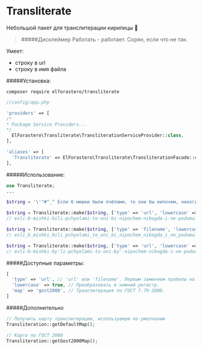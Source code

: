 # Transliterate
Небольшой пакет для транслитерации кирилицы :poop:

>#####Дисклеймер
>Работать - работает. Сорян, если что не так.

Умеет:
* строку в url
* строку в имя файла

#####Установка:
```
composer require elforastero/transliterate
```

```php
//config/app.php

'providers' => [
/*
* Package Service Providers...
*/
  ElForastero\Transliterate\TransliterationServiceProvider::class,
],

'aliases' => [
  'Transliterate' => ElForastero\Transliterate\TransliterationFacade::class,
],
```

#####Использование:
```php
use Transliterate;
...

$string = '\'"#^_^ Если б мишки были пчёлами, то они бы нипочем, никогда и не подумали так высо́ко строить дом.';

$string = Transliterate::make($string, ['type' => 'url', 'lowercase' => true]);
// esli-b-mishki-bili-pchyolami-to-oni-bi-nipochem-nikogda-i-ne-podumali-tak-visoko-stroit-dom

$string = Transliterate::make($string, ['type' => 'filename', 'lowercase' => true]);
// esli_b_mishki_bili_pchyolami_to_oni_bi_nipochem_nikogda_i_ne_podumali_tak_visoko_stroit_dom

$string = Transliterate::make($string, ['type' => 'url', 'lowercase' => true, 'map' => 'gost2000']);
// esli-b-mishki-by'li-pchyolami-to-oni-by'-nipochem-nikogda-i-ne-podumali-tak-vy'soko-stroit`-dom
```

#####Доступные параметры:
```php
[
  'type' => 'url', // 'url' или 'filename'. Первым заменяем пробелы на '-', вторым на '_'. По дефолту 'url'.
  'lowercase' => true, // Преобразовать в нижний регистр.
  'map' => 'gost2000', // Транслитерация по ГОСТ 7.79-2000.
]
```

#####Дополнительно
```php
// Получить карту транслитерации, используемую по-умолчанию
Transliteration::getDefaultMap();

// Карта по ГОСТ 2000
Transliteration::getGost2000Map();
```
